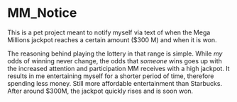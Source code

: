 # MM_Notice

This is a pet project meant to notify myself via text of when the Mega Millions jackpot reaches a certain amount ($300 M) and when it is won.

The reasoning behind playing the lottery in that range is simple. While _my_ odds of winning never change, the odds that _someone_ wins goes up with the increased attention and participation MM receives with a high jackpot. It results in me entertaining myself for a shorter period of time, therefore spending less money. Still more affordable entertainment than Starbucks. After around $300M, the jackpot quickly rises and is soon won.
